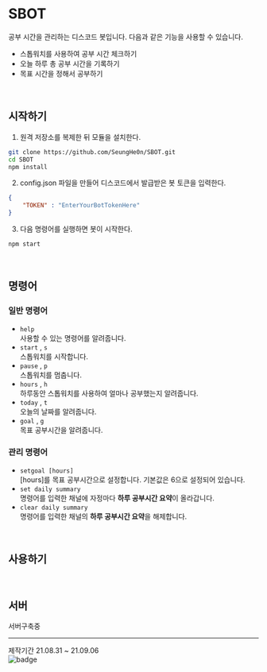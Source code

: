 # SBOT
공부 시간을 관리하는 디스코드 봇입니다. 다음과 같은 기능을 사용할 수 있습니다.
 - 스톱워치를 사용하여 공부 시간 체크하기
 - 오늘 하루 총 공부 시간을 기록하기
 - 목표 시간을 정해서 공부하기  
<br>

## 시작하기
1. 원격 저장소를 복제한 뒤 모듈을 설치한다.
```bash
git clone https://github.com/SeungHe0n/SBOT.git
cd SBOT
npm install
```

2. config.json 파일을 만들어 디스코드에서 발급받은 봇 토큰을 입력한다.
```json
{
    "TOKEN" : "EnterYourBotTokenHere"
}
```

3. 다음 명령어를 실행하면 봇이 시작한다.
```bash
npm start
```
<br>

## 명령어
### 일반 명령어
- `help`  
사용할 수 있는 명령어를 알려줍니다.  
- `start` , `s`  
스톱워치를 시작합니다.  
- `pause` , `p`  
스톱워치를 멈춥니다.  
- `hours` , `h`  
하루동안 스톱워치를 사용하여 얼마나 공부했는지 알려줍니다.  
- `today` , `t`  
오늘의 날짜를 알려줍니다.  
- `goal` , `g`  
목표 공부시간을 알려줍니다.  

### 관리 명령어
- `setgoal [hours]`  
[hours]를 목표 공부시간으로 설정합니다. 기본값은 6으로 설정되어 있습니다.
- `set daily summary`  
명령어를 입력한 채널에 자정마다 **하루 공부시간 요약**이 올라갑니다.
- `clear daily summary`  
명령어를 입력한 채널의 **하루 공부시간 요약**을 해제합니다.
<br>

## 사용하기
<br>

## 서버
서버구축중


---
제작기간 21.08.31 ~ 21.09.06  
![badge](https://img.shields.io/badge/%EC%A0%9C%EC%9E%91%EA%B8%B0%EA%B0%84-21.08.31%20~%2021.09.06-yellow)
